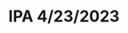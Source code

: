 ---
title: IPA 4/23/2023
bjcp_cat: Double IPA (22 A)
brew_date: April 23, 2023
type: homebrew_recipe
short_description: 
page_url: /recipes/IPA_4_23_2023.html
---